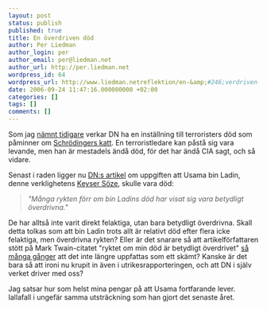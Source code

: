 ```yaml
---
layout: post
status: publish
published: true
title: En överdriven död
author: Per Liedman
author_login: per
author_email: per@liedman.net
author_url: http://per.liedman.net
wordpress_id: 64
wordpress_url: http://www.liedman.netreflektion/en-&amp;#246;verdriven-d&amp;#246;d/
date: 2006-09-24 11:47:16.000000000 +02:00
categories: []
tags: []
comments: []
---
```

Som jag <a href="http://per.liedman.net/index.php?/archives/54-Pastaende-fran-de-doeda.html">nämnt tidigare</a> verkar DN ha en inställning till terroristers död som påminner om <a href="http://en.wikipedia.org/wiki/Schr%C3%B6dinger's_cat">Schrödingers katt</a>. En terroristledare kan påstå sig vara levande, men han är mestadels ändå död, för det har ändå CIA sagt, och så vidare.

Senast i raden ligger nu <a href="http://www.dn.se/DNet/jsp/polopoly.jsp?d=148&a=575053&previousRenderType=1">DN:s artikel</a> om uppgiften att Usama bin Ladin, denne verklighetens <a href="http://en.wikipedia.org/wiki/Kaiser_Soze">Keyser Söze</a>, skulle vara död:
<blockquote><i>"Många rykten förr om bin Ladins död har visat sig vara betydligt överdrivna."</i></blockquote>
De har alltså inte varit direkt felaktiga, utan bara betydligt överdrivna. Skall detta tolkas som att bin Ladin trots allt är relativt död efter flera icke felaktiga, men överdrivna rykten? Eller är det snarare så att artikelförfattaren stött på Mark Twain-citatet "ryktet om min död är betydligt överdrivet" <a href="http://www.google.se/search?q=%22ryktet+om+min+d%C3%B6d+%C3%A4r+betydligt+%C3%B6verdrivet%22">så många gånger</a> att det inte längre uppfattas som ett skämt? Kanske är det bara så att ironi nu krupit in även i utrikesrapporteringen, och att DN i själv verket driver med oss?

Jag satsar hur som helst mina pengar på att Usama fortfarande lever. Iallafall i ungefär samma utsträckning som han gjort det senaste året.
